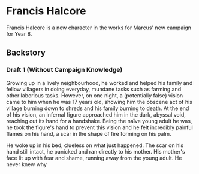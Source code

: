 # Francis Halcore
Francis Halcore is a new character in the works for Marcus' new campaign for Year 8.

## Backstory
### Draft 1 (Without Campaign Knowledge)
Growing up in a lively neighbourhood, he worked and helped his family and fellow villagers in doing everyday, mundane tasks such as farming and other laborious tasks. However, on one night, a (potentially false) vision came to him when he was 17 years old, showing him the obscene act of his village burning down to shreds and his family burning to death. At the end of his vision, an infernal figure approached him in the dark, abyssal void, reaching out its hand for a handshake. Being the naïve young adult he was, he took the figure's hand to prevent this vision and he felt incredibly painful flames on his hand, a scar in the shape of fire forming on his palm.

He woke up in his bed, clueless on what just happened. The scar on his hand still intact, he panicked and ran directly to his mother. His mother's face lit up with fear and shame, running away from the young adult. He never knew why